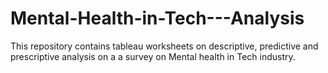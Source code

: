 # Mental-Health-in-Tech---Analysis
This repository contains tableau worksheets on descriptive, predictive and prescriptive analysis on a a survey on Mental health in Tech industry. 
